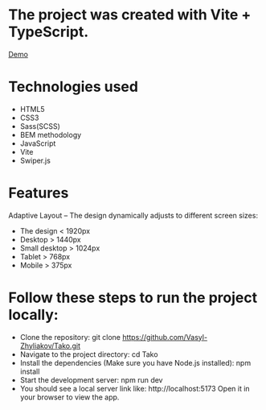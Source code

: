 # The project was created with Vite + TypeScript.

[Demo](https://vasyl-zhyliakov.github.io/Tako/)

# Technologies used

- HTML5
- CSS3
- Sass(SCSS)
- BEM methodology
- JavaScript
- Vite
- Swiper.js

# Features

Adaptive Layout – The design dynamically adjusts to different screen sizes:

- The design < 1920px
- Desktop > 1440px
- Small desktop > 1024px
- Tablet > 768px
- Mobile > 375px

# Follow these steps to run the project locally:

- Clone the repository:
  git clone https://github.com/Vasyl-Zhyliakov/Tako.git
- Navigate to the project directory:
  cd Tako
- Install the dependencies (Make sure you have Node.js installed):
  npm install
- Start the development server:
  npm run dev
- You should see a local server link like:
  http://localhost:5173
  Open it in your browser to view the app.
